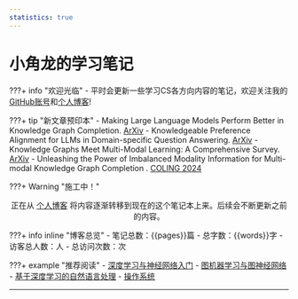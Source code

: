 ```yaml
---
statistics: true
---
```


# 小角龙的学习笔记

???+ info "欢迎光临"
    - 平时会更新一些学习CS各方向内容的笔记，欢迎关注我的[GitHub账号](https://github.com/Zhang-Each)和[个人博客](https://zhang-each.github.io/)!

???+ tip "新文章预印本"
    - Making Large Language Models Perform Better in Knowledge Graph Completion. [ArXiv](https://arxiv.org/abs/2310.07579)
    - Knowledgeable Preference Alignment for LLMs in Domain-specific Question Answering. [ArXiv](https://arxiv.org/abs/2311.06503)
    - Knowledge Graphs Meet Multi-Modal Learning: A Comprehensive Survey. [ArXiv](https://arxiv.org/abs/2402.05391)
    - Unleashing the Power of Imbalanced Modality Information for Multi-modal Knowledge Graph Completion . [COLING 2024](https://arxiv.org/abs/2402.15444)

???+ Warning "施工中！" 
    <center>正在从 [个人博客](https://zhang-each.github.io/) 将内容逐渐转移到现在的这个笔记本上来。后续会不断更新之前的内容。</center>

???+ info inline "博客总览"
    - 笔记总数：{{pages}}篇
    - 总字数：{{words}}字
    - <span id="busuanzi_container_site_uv">访客总人数：<span id="busuanzi_value_site_uv"></span>人
    - <span id="busuanzi_container_site_pv">总访问次数：<span id="busuanzi_value_site_pv"></span>次
    
???+ example "推荐阅读"
    - [深度学习与神经网络入门](https://zhang-each.github.io/My-CS-Notebook/CS231N/)
    - [图机器学习与图神经网络](https://zhang-each.github.io/My-CS-Notebook/CS224W/)
    - [基于深度学习的自然语言处理](https://zhang-each.github.io/My-CS-Notebook/CS224N/)
    - [操作系统](https://zhang-each.github.io/My-CS-Notebook/OS/)
    

-------------------------------------------------------
